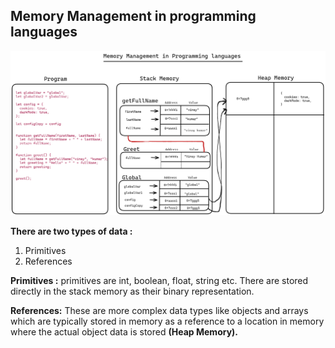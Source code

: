## Memory Management in programming languages
![Alt text](<./mm.png>)

**There are two types of data :**
1. Primitives
2. References

**Primitives :** primitives are int, boolean, float, string etc. There are stored directly in the stack memory as their binary representation.

**References:** These are more complex data types like objects and arrays which are typically stored in memory as a reference to a location in memory where the actual object data is stored **(Heap Memory).**
